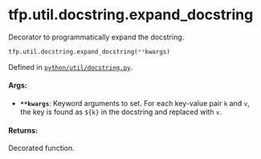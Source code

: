 <div itemscope itemtype="http://developers.google.com/ReferenceObject">
<meta itemprop="name" content="tfp.util.docstring.expand_docstring" />
<meta itemprop="path" content="Stable" />
</div>

# tfp.util.docstring.expand_docstring

Decorator to programmatically expand the docstring.

``` python
tfp.util.docstring.expand_docstring(**kwargs)
```



Defined in [`python/util/docstring.py`](https://github.com/tensorflow/probability/tree/master/tensorflow_probability/python/util/docstring.py).

<!-- Placeholder for "Used in" -->

#### Args:

* <b>`**kwargs`</b>: Keyword arguments to set. For each key-value pair `k` and `v`,
  the key is found as `${k}` in the docstring and replaced with `v`.


#### Returns:

Decorated function.